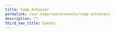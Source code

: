 ```yaml
---
title: Camp Achiever
permalink: /our-experience/events/camp-achiever/
description: ""
third_nav_title: Events
---
```

